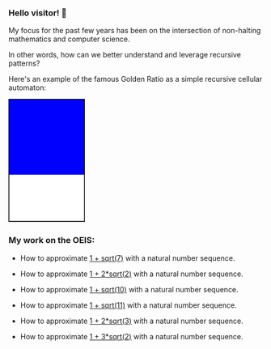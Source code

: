 ### Hello visitor!  👋

My focus for the past few years has been on the intersection of non-halting mathematics and computer science. 

In other words, how can we better understand and leverage recursive patterns? 

Here's an example of the famous Golden Ratio as a simple recursive cellular automaton:

<img src="https://github.com/bestape/bestape/blob/dev/images/goldAnimation.svg?raw=true" width="30%">

### My work on the OEIS:

* How to approximate [1 + sqrt(7)](https://oeis.org/A297189) with a natural number sequence.

* How to approximate [1 + 2*sqrt(2)](https://oeis.org/A164544) with a natural number sequence.

* How to approximate [1 + sqrt(10)](https://oeis.org/A328604) with a natural number sequence.

* How to approximate [1 + sqrt(11)](https://oeis.org/A328605) with a natural number sequence.

* How to approximate [1 + 2*sqrt(3)](https://oeis.org/A328606) with a natural number sequence.

* How to approximate [1 + 3*sqrt(2)](https://oeis.org/A330390) with a natural number sequence.

